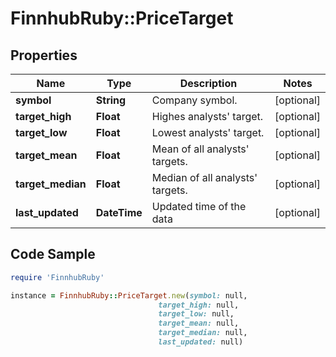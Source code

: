# FinnhubRuby::PriceTarget

## Properties

Name | Type | Description | Notes
------------ | ------------- | ------------- | -------------
**symbol** | **String** | Company symbol. | [optional] 
**target_high** | **Float** | Highes analysts&#39; target. | [optional] 
**target_low** | **Float** | Lowest analysts&#39; target. | [optional] 
**target_mean** | **Float** | Mean of all analysts&#39; targets. | [optional] 
**target_median** | **Float** | Median of all analysts&#39; targets. | [optional] 
**last_updated** | **DateTime** | Updated time of the data | [optional] 

## Code Sample

```ruby
require 'FinnhubRuby'

instance = FinnhubRuby::PriceTarget.new(symbol: null,
                                 target_high: null,
                                 target_low: null,
                                 target_mean: null,
                                 target_median: null,
                                 last_updated: null)
```


